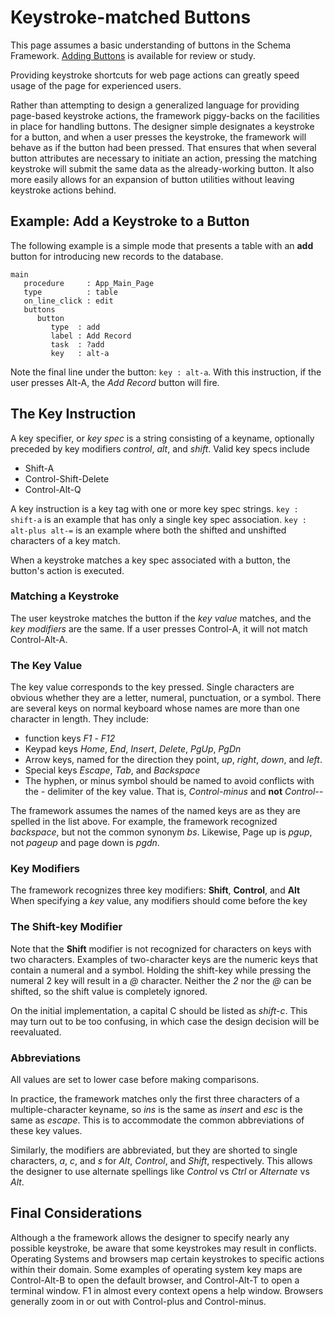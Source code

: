 # Keystroke-matched Buttons

This page assumes a basic understanding of buttons in the Schema Framework.
[Adding Buttons](AddingButtons.md) is available for review or study.

Providing keystroke shortcuts for web page actions can greatly speed usage of
the page for experienced users.

Rather than attempting to design a generalized language for providing page-based
keystroke actions, the framework piggy-backs on the facilities in place for handling
buttons.  The designer simple designates a keystroke for a button, and when a user
presses the keystroke, the framework will behave as if the button had been pressed.
That ensures that when several button attributes are necessary to initiate an action,
pressing the matching keystroke will submit the same data as the already-working button.
It also more easily allows for an expansion of button utilities without leaving keystroke
actions behind.

## Example: Add a Keystroke to a Button

The following example is a simple mode that presents a table with an **add** button
for introducing new records to the database.

~~~srm
main
   procedure     : App_Main_Page
   type          : table
   on_line_click : edit
   buttons
      button
         type  : add
         label : Add Record
         task  : ?add
         key   : alt-a
~~~

Note the final line under the button: `key : alt-a`.  With this instruction, if the
user presses Alt-A, the *Add Record* button will fire. 

## The Key Instruction

A key specifier, or *key spec* is a string consisting of a keyname, optionally preceded by key
modifiers *control*, *alt*, and *shift*.  Valid key specs include

- Shift-A
- Control-Shift-Delete
- Control-Alt-Q

A key instruction is a key tag with one or more key spec strings.  `key : shift-a` is an example
that has only a single key spec association.  `key : alt-plus alt-=` is an example where both the
shifted and unshifted characters of a key match.

When a keystroke matches a key spec associated with a button, the button's action is executed.

### Matching a Keystroke

The user keystroke matches the button if the *key value* matches, and the *key modifiers*
are the same.  If a user presses <nobr>Control-A,</nobr> it will not match <nobr>Control-Alt-A.</nobr>

### The Key Value

The key value corresponds to the key pressed.  Single characters are obvious whether they
are a letter, numeral, punctuation, or a symbol.  There are several keys on normal keyboard
whose names are more than one character in length.  They include:

- function keys *F1* - *F12*
- Keypad keys *Home*, *End*, *Insert*, *Delete*, *PgUp*, *PgDn*
- Arrow keys, named for the direction they point, *up*, *right*, *down*, and *left*.
- Special keys *Escape*, *Tab*, and *Backspace*
- The hyphen, or minus symbol should be named to avoid conflicts with the *-* delimiter
  of the key value.  That is, <nobr>*Control-minus*</nobr> and **not** <nobr>*Control--*</nobr>

The framework assumes the names of the named keys are as they are spelled in the list above.
For example, the framework recognized *backspace*, but not the common synonym *bs*.  Likewise,
Page up is *pgup*, not *pageup* and page down is *pgdn*.

### Key Modifiers

The framework recognizes three key modifiers: **Shift**, **Control**, and **Alt**
When specifying a *key* value, any modifiers should come before the key

### The Shift-key Modifier

Note that the **Shift** modifier is not recognized for characters on keys with two characters.
Examples of two-character keys are the numeric keys that contain a numeral and a symbol.  Holding
the shift-key while pressing the numeral 2 key will result in a *@* character.  Neither the *2*
nor the *@* can be shifted, so the shift value is completely ignored.

On the initial implementation, a capital C should be listed as <nobr>*shift-c*</nobr>.  This may
turn out to be too confusing, in which case the design decision will be reevaluated.

### Abbreviations

All values are set to lower case before making comparisons.

In practice, the framework matches only the first three characters of a multiple-character keyname,
so *ins* is the same as *insert* and *esc* is the same as *escape*.  This is to accommodate the
common abbreviations of these key values.

Similarly, the modifiers are abbreviated, but they are shorted to single characters, *a*, *c*, and
*s* for *Alt*, *Control*, and *Shift*, respectively.  This allows the designer to use alternate
spellings like *Control* vs *Ctrl* or *Alternate* vs *Alt*.

## Final Considerations

Although a the framework allows the designer to specify nearly any possible keystroke, be aware
that some keystrokes may result in conflicts.  Operating Systems and browsers map certain
keystrokes to specific actions within their domain.  Some examples of operating system key maps
are <nobr>Control-Alt-B</nobr> to open the default browser, and <nobr>Control-Alt-T</nobr> to open
a terminal window. F1 in almost every context opens a help window.  Browsers generally zoom in or
out with <nobr>Control-plus</nobr> and <nobr>Control-minus.</nobr>


